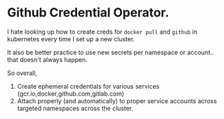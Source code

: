# Github Credential Operator.

I hate looking up how to create creds for `docker pull` and  `github` in kubernetes every time I set up a new cluster.

It also be better practice to use new secrets per namespace or account.. that doesn't always happen.

So overall, 
1. Create ephemeral credentials for various services (gcr.io,docker,github.com,gitlab.com)
2. Attach properly (and automatically) to proper service accounts across targeted namespaces across the cluster.
